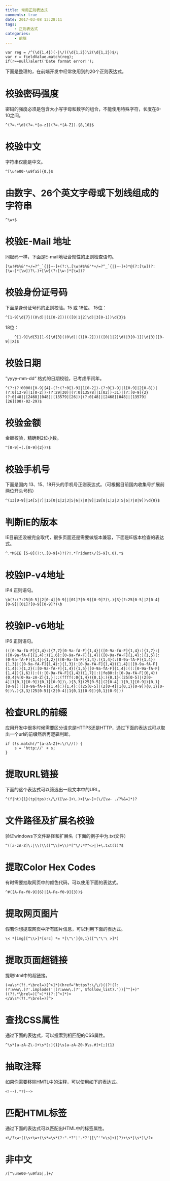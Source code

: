 ```yaml
---
title: 常用正则表达式
comments: true
date: 2017-03-08 13:28:11
tags:
    - 正则表达式
categories:
    - 前端
---
```



```
var reg = /^(\d{1,4})(-|\/)(\d{1,2})\2(\d{1,2})$/;   
var r = fieldValue.match(reg);               
if(r==null)alert('Date format error!');  
```

下面是整理的，在前端开发中经常使用到的20个正则表达式。
# 校验密码强度

密码的强度必须是包含大小写字母和数字的组合，不能使用特殊字符，长度在8-10之间。
```
^(?=.*\d)(?=.*[a-z])(?=.*[A-Z]).{8,10}$  
```

# 校验中文

字符串仅能是中文。
```
^[\u4e00-\u9fa5]{0,}$  
```

# 由数字、26个英文字母或下划线组成的字符串

```
^\w+$  
```

# 校验E-Mail 地址

同密码一样，下面是E-mail地址合规性的正则检查语句。
```
[\w!#$%&'*+/=?^_`{|}~-]+(?:\.[\w!#$%&'*+/=?^_`{|}~-]+)*@(?:[\w](?:[\w-]*[\w])?\.)+[\w](?:[\w-]*[\w])? 
```

# 校验身份证号码

下面是身份证号码的正则校验。15 或 18位。
15位：
```
^[1-9]\d{7}((0\d)|(1[0-2]))(([0|1|2]\d)|3[0-1])\d{3}$  
```

18位：
```
    ^[1-9]\d{5}[1-9]\d{3}((0\d)|(1[0-2]))(([0|1|2]\d)|3[0-1])\d{3}([0-9]|X)$ 
```

# 校验日期

“yyyy-mm-dd“ 格式的日期校验，已考虑平闰年。

```
^(?:(?!0000)[0-9]{4}-(?:(?:0[1-9]|1[0-2])-(?:0[1-9]|1[0-9]|2[0-8])|(?:0[13-9]|1[0-2])-(?:29|30)|(?:0[13578]|1[02])-31)|(?:[0-9]{2}(?:0[48]|[2468][048]|[13579][26])|(?:0[48]|[2468][048]|[13579][26])00)-02-29)$  
```

# 校验金额

金额校验，精确到2位小数。

```
^[0-9]+(.[0-9]{2})?$  
```

# 校验手机号

下面是国内 13、15、18开头的手机号正则表达式。（可根据目前国内收集号扩展前两位开头号码）

```
^(13[0-9]|14[5|7]|15[0|1|2|3|5|6|7|8|9]|18[0|1|2|3|5|6|7|8|9])\d{8}$ 
```

# 判断IE的版本

IE目前还没被完全取代，很多页面还是需要做版本兼容，下面是IE版本检查的表达式。

```
^.*MSIE [5-8](?:\.[0-9]+)?(?!.*Trident\/[5-9]\.0).*$  
```

# 校验IP-v4地址

IP4 正则语句。

```
\b(?:(?:25[0-5]|2[0-4][0-9]|[01]?[0-9][0-9]?)\.){3}(?:25[0-5]|2[0-4][0-9]|[01]?[0-9][0-9]?)\b 
```

# 校验IP-v6地址

IP6 正则语句。

```
(([0-9a-fA-F]{1,4}:){7,7}[0-9a-fA-F]{1,4}|([0-9a-fA-F]{1,4}:){1,7}:|([0-9a-fA-F]{1,4}:){1,6}:[0-9a-fA-F]{1,4}|([0-9a-fA-F]{1,4}:){1,5}(:[0-9a-fA-F]{1,4}){1,2}|([0-9a-fA-F]{1,4}:){1,4}(:[0-9a-fA-F]{1,4}){1,3}|([0-9a-fA-F]{1,4}:){1,3}(:[0-9a-fA-F]{1,4}){1,4}|([0-9a-fA-F]{1,4}:){1,2}(:[0-9a-fA-F]{1,4}){1,5}|[0-9a-fA-F]{1,4}:((:[0-9a-fA-F]{1,4}){1,6})|:((:[0-9a-fA-F]{1,4}){1,7}|:)|fe80:(:[0-9a-fA-F]{0,4}){0,4}%[0-9a-zA-Z]{1,}|::(ffff(:0{1,4}){0,1}:){0,1}((25[0-5]|(2[0-4]|1{0,1}[0-9]){0,1}[0-9])\.){3,3}(25[0-5]|(2[0-4]|1{0,1}[0-9]){0,1}[0-9])|([0-9a-fA-F]{1,4}:){1,4}:((25[0-5]|(2[0-4]|1{0,1}[0-9]){0,1}[0-9])\.){3,3}(25[0-5]|(2[0-4]|1{0,1}[0-9]){0,1}[0-9]))
```

# 检查URL的前缀

应用开发中很多时候需要区分请求是HTTPS还是HTTP，通过下面的表达式可以取出一个url的前缀然后再逻辑判断。

```
if (!s.match(/^[a-zA-Z]+:\/\//)) {  
    s = 'http://' + s;  
}  
```

# 提取URL链接

下面的这个表达式可以筛选出一段文本中的URL。

```
^(f|ht){1}(tp|tps):\/\/([\w-]+\.)+[\w-]+(\/[\w- ./?%&=]*)?  
```

# 文件路径及扩展名校验

验证windows下文件路径和扩展名（下面的例子中为.txt文件）

```
^([a-zA-Z]\:|\\)\\([^\\]+\\)*[^\/:*?"<>|]+\.txt(l)?$  
```

# 提取Color Hex Codes

有时需要抽取网页中的颜色代码，可以使用下面的表达式。

```
^#([A-Fa-f0-9]{6}|[A-Fa-f0-9]{3})$  
```

# 提取网页图片

假若你想提取网页中所有图片信息，可以利用下面的表达式。

```
\< *[img][^\\>]*[src] *= *[\"\']{0,1}([^\"\'\ >]*)  
```

# 提取页面超链接

提取html中的超链接。

```
(<a\s*(?!.*\brel=)[^>]*)(href="https?:\/\/)((?!(?:(?:www\.)?'.implode('|(?:www\.)?', $follow_list).'))[^"]+)"((?!.*\brel=)[^>]*)(?:[^>]*)>  
</a\s*(?!.*\brel=)[^>  
```

# 查找CSS属性

通过下面的表达式，可以搜索到相匹配的CSS属性。

```
^\s*[a-zA-Z\-]+\s*[:]{1}\s[a-zA-Z0-9\s.#]+[;]{1}  
```

# 抽取注释

如果你需要移除HMTL中的注释，可以使用如下的表达式。

```
<!--(.*?)-->  
```

# 匹配HTML标签

通过下面的表达式可以匹配出HTML中的标签属性。

```
<\/?\w+((\s+\w+(\s*=\s*(?:".*?"|'.*?'|[\^'">\s]+))?)+\s*|\s*)\/?>  
```

# 非中文
```
/[^\u4e00-\u9fa5|,]+/
```